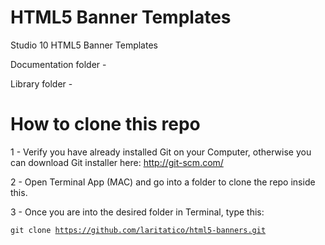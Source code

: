 HTML5 Banner Templates
======================

Studio 10 HTML5 Banner Templates

Documentation folder - 

Library folder - 


How to clone this repo
======================

1 - Verify you have already installed Git on your Computer, otherwise you can download Git installer here: http://git-scm.com/

2 - Open Terminal App (MAC) and go into a folder to clone the repo inside this.

3 - Once you are into the desired folder in Terminal, type this: <pre><code>git clone https://github.com/laritatico/html5-banners.git</code></pre>
